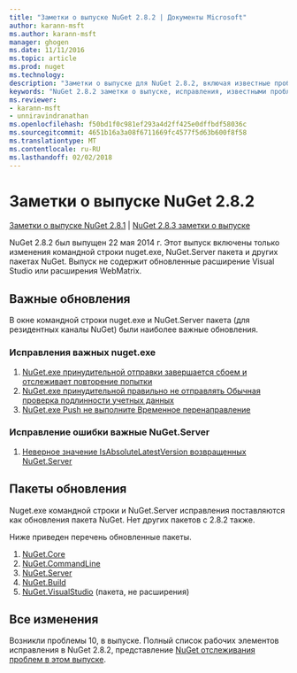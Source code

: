 ```yaml
---
title: "Заметки о выпуске NuGet 2.8.2 | Документы Microsoft"
author: karann-msft
ms.author: karann-msft
manager: ghogen
ms.date: 11/11/2016
ms.topic: article
ms.prod: nuget
ms.technology: 
description: "Заметки о выпуске для NuGet 2.8.2, включая известные проблемы, исправленные ошибки, добавленные функции и DCR."
keywords: "NuGet 2.8.2 заметки о выпуске, исправления, известными проблемами, добавлены функции, DCR"
ms.reviewer:
- karann-msft
- unniravindranathan
ms.openlocfilehash: f50bd1f0c981ef293a4d2ff425e0dffbdf58036c
ms.sourcegitcommit: 4651b16a3a08f6711669fc4577f5d63b600f8f58
ms.translationtype: MT
ms.contentlocale: ru-RU
ms.lasthandoff: 02/02/2018
---
```

# <a name="nuget-282-release-notes"></a>Заметки о выпуске NuGet 2.8.2

[Заметки о выпуске NuGet 2.8.1](../release-notes/nuget-2.8.1.md) | [NuGet 2.8.3 заметки о выпуске](../release-notes/nuget-2.8.3.md)

NuGet 2.8.2 был выпущен 22 мая 2014 г.  Этот выпуск включены только изменения командной строки nuget.exe, NuGet.Server пакета и других пакетах NuGet.  Выпуск не содержит обновленные расширение Visual Studio или расширения WebMatrix.

## <a name="notable-updates"></a>Важные обновления

В окне командной строки nuget.exe и NuGet.Server пакета (для резидентных каналы NuGet) были наиболее важные обновления.

### <a name="important-nugetexe-bug-fixes"></a>Исправления важных nuget.exe

1. [NuGet.exe принудительной отправки завершается сбоем и отслеживает повторение попытки](https://nuget.codeplex.com/workitem/4000)
1. [NuGet.exe принудительной правильно не отправлять Обычная проверка подлинности учетных данных](https://nuget.codeplex.com/workitem/4109)
1. [NuGet.exe Push не выполните Временное перенаправление](https://nuget.codeplex.com/workitem/4050)

### <a name="important-nugetserver-bug-fix"></a>Исправление ошибки важные NuGet.Server

1. [Неверное значение IsAbsoluteLatestVersion возвращенных NuGet.Server](https://nuget.codeplex.com/workitem/4147)

## <a name="packages-updated"></a>Пакеты обновления

Nuget.exe командной строки и NuGet.Server исправления поставляются как обновления пакета NuGet.  Нет других пакетов с 2.8.2 также.

Ниже приведен перечень обновленные пакеты.

1. [NuGet.Core](https://www.nuget.org/packages/NuGet.Core/)
1. [NuGet.CommandLine](https://www.nuget.org/packages/NuGet.CommandLine/)
1. [NuGet.Server](https://www.nuget.org/packages/NuGet.Server/)
1. [NuGet.Build](https://www.nuget.org/packages/NuGet.Build/)
1. [NuGet.VisualStudio](https://www.nuget.org/packages/NuGet.VisualStudio/) (пакета, не расширения)

## <a name="all-changes"></a>Все изменения
Возникли проблемы 10, в выпуске. Полный список рабочих элементов исправления в NuGet 2.8.2, представление [NuGet отслеживания проблем в этом выпуске](https://nuget.codeplex.com/workitem/list/advanced?keyword=&status=All&type=All&priority=All&release=NuGet%202.8.2&assignedTo=All&component=All&sortField=LastUpdatedDate&sortDirection=Descending&page=0&reasonClosed=All).
